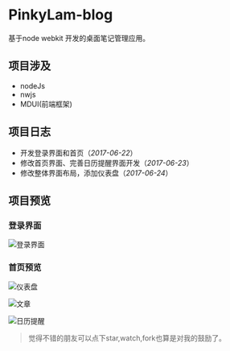 # PinkyLam-blog
基于node webkit 开发的桌面笔记管理应用。

## 项目涉及
- nodeJs
- nwjs
- MDUI(前端框架)

## 项目日志
- 开发登录界面和首页（*2017-06-22*）
- 修改首页界面、完善日历提醒界面开发（*2017-06-23*）
- 修改整体界面布局，添加仪表盘（*2017-06-24*）

## 项目预览

### 登录界面

![登录界面](https://github.com/handexing/PinkyLam-blog/raw/master/preview/login.png)

### 首页预览

![仪表盘](https://github.com/handexing/PinkyLam-blog/raw/master/preview/index.png)

![文章](https://github.com/handexing/PinkyLam-blog/raw/master/preview/article.png)

![日历提醒](https://github.com/handexing/PinkyLam-blog/raw/master/preview/m_calendar.png)


> 觉得不错的朋友可以点下star,watch,fork也算是对我的鼓励了。
